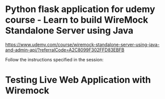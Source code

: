 # Python flask application for udemy course - Learn to build WireMock Standalone Server using Java
https://www.udemy.com/course/wiremock-standalone-server-using-java-and-admin-api/?referralCode=A2C8099F302FFD83EBFB

Follow the instructions specified in the session: 
# Testing Live Web Application with Wiremock
